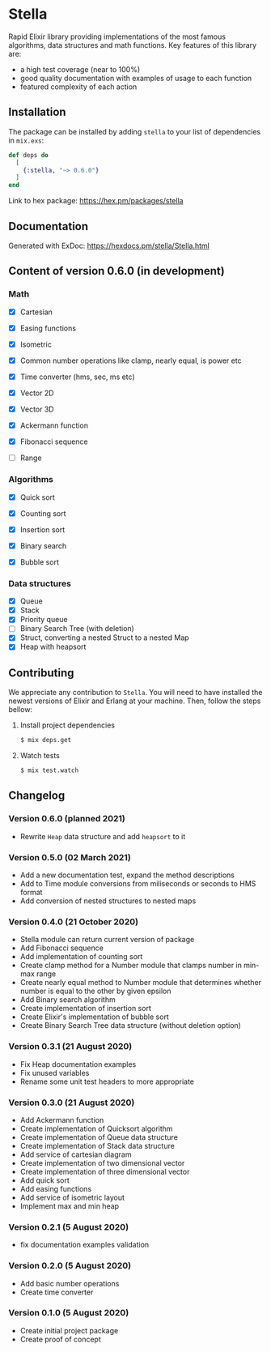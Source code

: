 # Stella

Rapid Elixir library providing implementations of the most famous algorithms, data structures and math functions. Key features of this library are:
- a high test coverage (near to 100%)
- good quality documentation with examples of usage to each function
- featured complexity of each action

## Installation

The package can be installed by adding `stella` to your list of dependencies in `mix.exs`:

```elixir
def deps do
  [
    {:stella, "~> 0.6.0"}
  ]
end
```

Link to hex package: https://hex.pm/packages/stella

## Documentation
Generated with ExDoc: https://hexdocs.pm/stella/Stella.html


## Content of version 0.6.0 (in development)

### Math
- [x] Cartesian
- [x] Easing functions
- [x] Isometric
- [x] Common number operations like clamp, nearly equal, is power etc
- [x] Time converter (hms, sec, ms etc)
- [x] Vector 2D
- [x] Vector 3D
- [x] Ackermann function
- [x] Fibonacci sequence
- [ ] Range
 

### Algorithms
- [x] Quick sort
- [x] Counting sort
- [x] Insertion sort
- [x] Binary search
- [x] Bubble sort


### Data structures
- [x] Queue
- [x] Stack
- [x] Priority queue
- [ ] Binary Search Tree (with deletion)
- [x] Struct, converting a nested Struct to a nested Map 
- [x] Heap with heapsort

## Contributing

We appreciate any contribution to `Stella`. You will need to have installed the newest versions of Elixir and Erlang at your machine. Then, follow the steps bellow:

1.  Install project dependencies

    ```bash
    $ mix deps.get
    ```

2.  Watch tests

    ```bash
    $ mix test.watch
    ```

## Changelog

### Version 0.6.0 (planned 2021)
- Rewrite `Heap` data structure and add `heapsort` to it

### Version 0.5.0 (02 March 2021) 
- Add a new documentation test, expand the method descriptions 
- Add to Time module conversions from miliseconds or seconds to HMS format
- Add conversion of nested structures to nested maps

### Version 0.4.0 (21 October 2020) 
- Stella module can return current version of package
- Add Fibonacci sequence
- Add implementation of counting sort
- Create clamp method for a Number module that clamps number in min-max range
- Create nearly equal method to Number module that determines whether number is equal to the other by given epsilon
- Add Binary search algorithm
- Create implementation of insertion sort
- Create Elixir's implementation of bubble sort
- Create Binary Search Tree data structure (without deletion option)

### Version 0.3.1 (21 August 2020)
- Fix Heap documentation examples
- Fix unused variables
- Rename some unit test headers to more appropriate

### Version 0.3.0 (21 August 2020)
- Add Ackermann function
- Create implementation of Quicksort algorithm
- Create implementation of Queue data structure
- Create implementation of Stack data structure
- Add service of cartesian diagram
- Create implementation of two dimensional vector 
- Create implementation of three dimensional vector 
- Add quick sort
- Add easing functions
- Add service of isometric layout
- Implement max and min heap

### Version 0.2.1 (5 August 2020)
- fix documentation examples validation

### Version 0.2.0 (5 August 2020)
- Add basic number operations
- Create time converter

### Version 0.1.0 (5 August 2020)
- Create initial project package
- Create proof of concept

